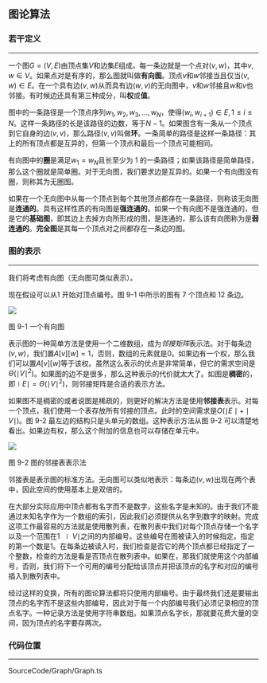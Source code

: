 <!-- @format -->

## 图论算法

### 若干定义

---

一个图$G=(V,E)$由顶点集$V$和边集$E$组成。每一条边就是一个点对$(v,w)$，其中$v,w \in V$。如果点对是有序的，那么图就叫做**有向图**。顶点$v$和$w$邻接当且仅当$(v,w) \in E$。在一个具有边$(v,w)$从而具有边$(w,v)$的无向图中，$v$和$w$邻接且$w$和$v$也邻接。有时候边还具有第三种成分，叫**权**或**值**。

图中的一条路径是一个顶点序列$w_1,w_2,w_3,...,w_N$，使得$(w_i,w_{i+1}) \in E,1 \leq i \leq N$。这样一条路径的长是该路径的边数，等于$N-1$。如果图含有一条从一个顶点到它自身的边$(v,v)$，那么路径$(v,v)$叫做**环**。一条简单的路径是这样一条路径：其上的所有顶点都是互异的，但第一个顶点和最后一个顶点可能相同。

有向图中的**圈**是满足$w_1=w_N$且长至少为 $1$ 的一条路径；如果该路径是简单路径，那么这个圈就是简单圈。对于无向图，我们要求边是互异的。如果一个有向图没有圈，则称其为无圈图。

如果在一个无向图中从每一个顶点到每个其他顶点都存在一条路径，则称该无向图是**连通的**。具有这样性质的有向图是**强连通的**。如果一个有向图不是强连通的，但是它的**基础图**，即其边上去掉方向所形成的图，是连通的，那么该有向图称为是**弱连通的**。**完全图**是其每一个顶点对之间都存在一条边的图。

### 图的表示

---

我们将考虑有向图（无向图可类似表示）。

现在假设可以从$1$ 开始对顶点编号。图 9-1 中所示的图有 $7$ 个顶点和 $12$ 条边。

<image src="../../Images/ch9/9-0-1.png"/>

图 9-1 一个有向图

表示图的一种简单方法是使用一个二维数组，成为*邻接矩阵*表示法。对于每条边$(v,w)$，我们置$A[v][w]=1$，否则，数组的元素就是$0$。如果边有一个权，那么我们可以置$A[v][w]$等于该权。虽然这么表示的优点是非常简单，但它的需求空间是$\Theta(\mid V \mid^2)$。如果图的边不是很多，那么这种表示的代价就太大了。如图是**稠密**的，即$\mid E \mid = \Theta(\mid V \mid^2)$，则邻接矩阵是合适的表示方法。

如果图不是稠密的或者说图是稀疏的，则更好的解决方法是使用**邻接表**表示。对每一个顶点，我们使用一个表存放所有邻接的顶点。此时的空间需求是$O(\mid E \mid+\mid V \mid)$。图 9-2 最左边的结构只是头单元的数组。这种表示方法从图 9-2 可以清楚地看出。如果边有权，那么这个附加的信息也可以存储在单元中。

<image src="../../Images/ch9/9-0-2.png"/>

图 9-2 图的邻接表表示法

邻接表是表示图的标准方法。无向图可以类似地表示：每条边$(v,w)$出现在两个表中，因此空间的使用基本上是双倍的。

在大部分实际应用中顶点都有名字而不是数字，这些名字是未知的。由于我们不能通过未知名字作为一个数组的索引，因此我们必须提供从名字到数字的映射。完成这项工作最容易的方法就是使用散列表，在散列表中我们对每个顶点存储一个名字以及一个范围在$1~\mid V \mid$之间的内部编号。这些编号在图被读入的时候指定。指定的第一个数是$1$。在每条边被读入时，我们检查是否它的两个顶点都已经指定了一个整数，检查的方法是看是否顶点在散列表中。如果在，那我们就使用这个内部编号，否则，我们将下一个可用的编号分配给该顶点并把该顶点的名字和对应的编号插入到散列表中。

经过这样的变换，所有的图论算法都将只使用内部编号。由于最终我们还是要输出顶点的名字而不是这些内部编号，因此对于每一个内部编号我们必须记录相应的顶点名字。一种记录方法是使用字符串数组。如果顶点名字长，那就要花费大量的空间，因为顶点的名字要存两次。

### 代码位置

---

SourceCode/Graph/Graph.ts

